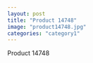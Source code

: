 ```yaml
---
layout: post
title: "Product 14748"
image: "product14748.jpg"
categories: "category1"
---
```

Product 14748
